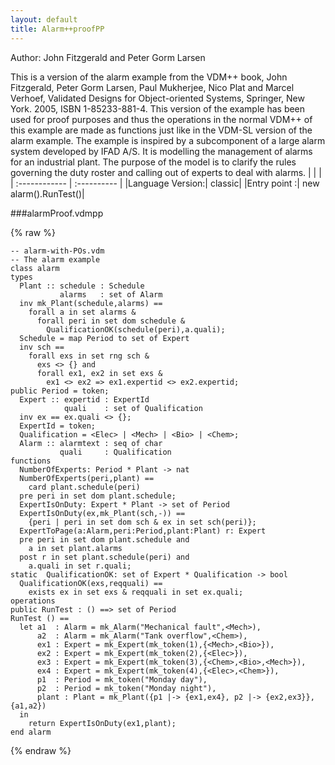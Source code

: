 ```yaml
---
layout: default
title: Alarm++proofPP
---
```


Author: John Fitzgerald and Peter Gorm Larsen


This is a version of the alarm example from the VDM++ book, John 
Fitzgerald, Peter Gorm Larsen, Paul Mukherjee, Nico Plat and Marcel 
Verhoef, Validated Designs for Object-oriented Systems, Springer, 
New York. 2005, ISBN 1-85233-881-4. This version of the example has 
been used for proof purposes and thus the operations in the normal 
VDM++ of this example are made as functions just like in the VDM-SL
version of the alarm example. The example is inspired by a subcomponent 
of a large alarm system developed by IFAD A/S. It is modelling the 
management of alarms for an industrial plant. The purpose of the 
model is to clarify the rules governing the duty roster and calling 
out of experts to deal with alarms. 
|  |           |
| :------------ | :---------- |
|Language Version:| classic|
|Entry point     :| new alarm().RunTest()|


###alarmProof.vdmpp

{% raw %}
~~~
-- alarm-with-POs.vdm-- The alarm example class alarm
types
  Plant :: schedule : Schedule           alarms   : set of Alarm  inv mk_Plant(schedule,alarms) ==    forall a in set alarms &      forall peri in set dom schedule &        QualificationOK(schedule(peri),a.quali);
  Schedule = map Period to set of Expert  inv sch ==    forall exs in set rng sch &      exs <> {} and      forall ex1, ex2 in set exs &        ex1 <> ex2 => ex1.expertid <> ex2.expertid;
public Period = token;
  Expert :: expertid : ExpertId            quali    : set of Qualification  inv ex == ex.quali <> {};
  ExpertId = token;
  Qualification = <Elec> | <Mech> | <Bio> | <Chem>;
  Alarm :: alarmtext : seq of char           quali     : Qualification
functions
  NumberOfExperts: Period * Plant -> nat  NumberOfExperts(peri,plant) ==    card plant.schedule(peri)  pre peri in set dom plant.schedule;
  ExpertIsOnDuty: Expert * Plant -> set of Period  ExpertIsOnDuty(ex,mk_Plant(sch,-)) ==    {peri | peri in set dom sch & ex in set sch(peri)};
  ExpertToPage(a:Alarm,peri:Period,plant:Plant) r: Expert  pre peri in set dom plant.schedule and    a in set plant.alarms  post r in set plant.schedule(peri) and    a.quali in set r.quali;
static  QualificationOK: set of Expert * Qualification -> bool  QualificationOK(exs,reqquali) ==    exists ex in set exs & reqquali in set ex.quali;
operations
public RunTest : () ==> set of PeriodRunTest () ==  let a1  : Alarm = mk_Alarm("Mechanical fault",<Mech>),      a2  : Alarm = mk_Alarm("Tank overflow",<Chem>),      ex1 : Expert = mk_Expert(mk_token(1),{<Mech>,<Bio>}),      ex2 : Expert = mk_Expert(mk_token(2),{<Elec>}),      ex3 : Expert = mk_Expert(mk_token(3),{<Chem>,<Bio>,<Mech>}),      ex4 : Expert = mk_Expert(mk_token(4),{<Elec>,<Chem>}),      p1  : Period = mk_token("Monday day"),      p2  : Period = mk_token("Monday night"),      plant : Plant = mk_Plant({p1 |-> {ex1,ex4}, p2 |-> {ex2,ex3}},{a1,a2})         in    return ExpertIsOnDuty(ex1,plant);
end alarm

~~~
{% endraw %}

